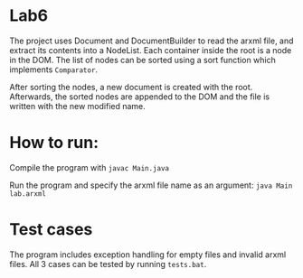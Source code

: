 # Lab6

The project uses Document and DocumentBuilder to read the arxml file, and extract its contents into a NodeList. Each container inside the <AUTOSAR> root is a node in the DOM. The list of nodes can be sorted using a sort function which implements `Comparator`.

After sorting the nodes, a new document is created with the <AUTOSAR> root. Afterwards, the sorted nodes are appended to the DOM and the file is written with the new modified name.

# How to run:
Compile the program with `javac Main.java`

Run the program and specify the arxml file name as an argument: `java Main lab.arxml`
  
# Test cases
The program includes exception handling for empty files and invalid arxml files. All 3 cases can be tested by running `tests.bat`.
